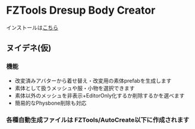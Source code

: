 # FZTools Dresup Body Creator

インストールは[こちら](vcc://vpm/addRepo?url=https://gfool6.github.io/vpm-repos/vpm.json)

## ヌイデネ(仮)
### 機能
- 改変済みアバターから着せ替え・改変用の素体prefabを生成します
- 素体として扱うメッシュや服・小物を選択できます
- 素体以外のメッシュを非表示+EditorOnly化するか削除するかを選べます
- 簡易的なPhysbone削除も対応
### 各種自動生成ファイルは FZTools/AutoCreate以下に作成されます
<br>
